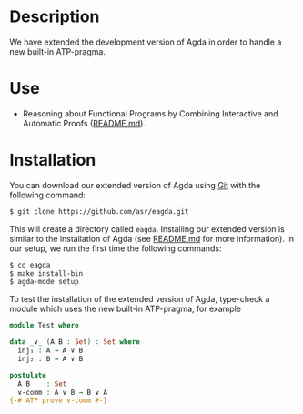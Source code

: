 # Description

  We have extended the development version of Agda in order to handle
  a new built-in ATP-pragma.

# Use

  * Reasoning about Functional Programs by Combining Interactive and
    Automatic Proofs
    ([README.md](https://github.com/asr/fotc/blob/master/README.md)).

# Installation

   You can download our extended version of Agda using
   [Git](http://git-scm.com/) with the following command:

````bash
$ git clone https://github.com/asr/eagda.git
````

   This will create a directory called `eagda`. Installing our
   extended version is similar to the installation of Agda (see
   [README.md](https://github.com/agda/agda/blob/master/README.md) for
   more information). In our setup, we run the first time the
   following commands:

````bash
$ cd eagda
$ make install-bin
$ agda-mode setup
````

   To test the installation of the extended version of Agda, type-check
   a module which uses the new built-in ATP-pragma, for example

````Agda
module Test where

data _∨_ (A B : Set) : Set where
  inj₁ : A → A ∨ B
  inj₂ : B → A ∨ B

postulate
  A B    : Set
  ∨-comm : A ∨ B → B ∨ A
{-# ATP prove ∨-comm #-}
````
